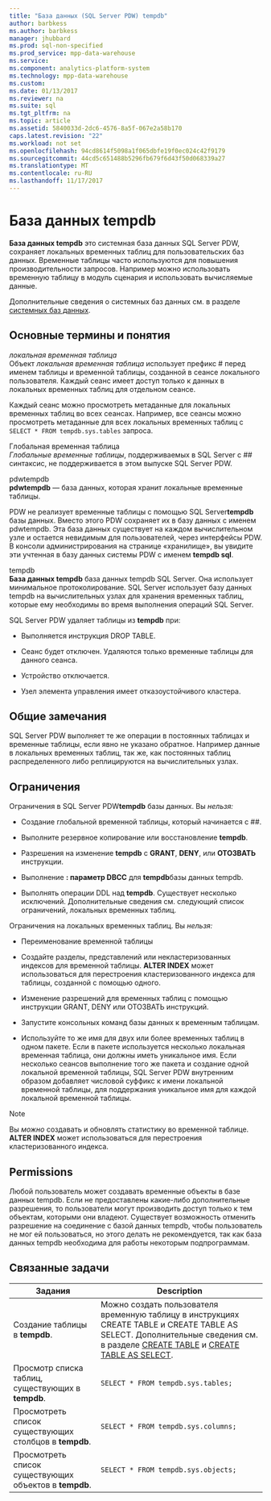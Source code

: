 ```yaml
---
title: "База данных (SQL Server PDW) tempdb"
author: barbkess
ms.author: barbkess
manager: jhubbard
ms.prod: sql-non-specified
ms.prod_service: mpp-data-warehouse
ms.service: 
ms.component: analytics-platform-system
ms.technology: mpp-data-warehouse
ms.custom: 
ms.date: 01/13/2017
ms.reviewer: na
ms.suite: sql
ms.tgt_pltfrm: na
ms.topic: article
ms.assetid: 5840033d-2dc6-4576-8a5f-067e2a58b170
caps.latest.revision: "22"
ms.workload: not set
ms.openlocfilehash: 94cd8614f5098a1f065dbfe19f0ec024c42f9179
ms.sourcegitcommit: 44cd5c651488b5296fb679f6d43f50d068339a27
ms.translationtype: MT
ms.contentlocale: ru-RU
ms.lasthandoff: 11/17/2017
---
```

# <a name="tempdb-database"></a>База данных tempdb
**База данных tempdb** это системная база данных SQL Server PDW, сохраняет локальных временных таблиц для пользовательских баз данных. Временные таблицы часто используются для повышения производительности запросов. Например можно использовать временную таблицу в модуль сценария и использовать вычисляемые данные.  
  
Дополнительные сведения о системных баз данных см. в разделе [системных баз данных](system-databases.md).  
  
## <a name="Basics"></a>Основные термины и понятия  
*локальная временная таблица*  
Объект *локальная временная таблица* использует префикс # перед именем таблицы и временной таблицы, созданной в сеансе локального пользователя. Каждый сеанс имеет доступ только к данных в локальных временных таблиц для отдельном сеансе.  
  
Каждый сеанс можно просмотреть метаданные для локальных временных таблиц во всех сеансах. Например, все сеансы можно просмотреть метаданные для всех локальных временных таблиц с `SELECT * FROM tempdb.sys.tables` запроса.  
  
Глобальная временная таблица  
*Глобальные временные таблицы*, поддерживаемых в SQL Server с ## синтаксис, не поддерживается в этом выпуске SQL Server PDW.  
  
pdwtempdb  
**pdwtempdb** — база данных, которая хранит локальные временные таблицы.  
  
PDW не реализует временные таблицы с помощью SQL Server**tempdb** базы данных. Вместо этого PDW сохраняет их в базу данных с именем pdwtempdb. Эта база данных существует на каждом вычислительном узле и остается невидимым для пользователей, через интерфейсы PDW. В консоли администрирования на странице «хранилище», вы увидите эти учтенная в базу данных системы PDW с именем **tempdb sql**.  
  
tempdb  
**База данных tempdb** база данных tempdb SQL Server. Она использует минимальное протоколирование. SQL Server использует базу данных tempdb на вычислительных узлах для хранения временных таблиц, которые ему необходимы во время выполнения операций SQL Server.  
  
SQL Server PDW удаляет таблицы из **tempdb** при:  
  
-   Выполняется инструкция DROP TABLE.  
  
-   Сеанс будет отключен. Удаляются только временные таблицы для данного сеанса.  
  
-   Устройство отключается.  
  
-   Узел элемента управления имеет отказоустойчивого кластера.  
  
## <a name="general-remarks"></a>Общие замечания  
SQL Server PDW выполняет те же операции в постоянных таблицах и временные таблицы, если явно не указано обратное. Например данные в локальных временных таблиц, так же, как постоянных таблиц распределенного либо реплицируются на вычислительных узлах.  
  
## <a name="LimitationsRestrictions"></a>Ограничения  
Ограничения в SQL Server PDW**tempdb** базы данных. Вы *нельзя:*  
  
-   Создание глобальной временной таблицы, который начинается с ##.  
  
-   Выполните резервное копирование или восстановление **tempdb**.  
  
-   Разрешения на изменение **tempdb** с **GRANT**, **DENY**, или **ОТОЗВАТЬ** инструкции.  
  
-   Выполнение **: параметр DBCC** для **tempdb**базы данных tempdb.  
  
-   Выполнять операции DDL над **tempdb**. Существует несколько исключений. Дополнительные сведения см. следующий список ограничений, локальных временных таблиц.  
  
Ограничения на локальных временных таблиц. Вы *нельзя:*  
  
-   Переименование временной таблицы  
  
-   Создайте разделы, представлений или некластеризованных индексов для временной таблицы. **ALTER INDEX** может использоваться для перестроения кластеризованного индекса для таблицы, созданной с помощью одного.  
  
-   Изменение разрешений для временных таблиц с помощью инструкции GRANT, DENY или ОТОЗВАТЬ инструкций.  
  
-   Запустите консольных команд базы данных к временным таблицам.  
  
-   Используйте то же имя для двух или более временных таблиц в одном пакете. Если в пакете используется несколько локальная временная таблица, они должны иметь уникальное имя. Если несколько сеансов выполнение того же пакета и создание одной локальной временной таблицы, SQL Server PDW внутренним образом добавляет числовой суффикс к имени локальной временной таблицы, для поддержания уникальное имя для каждой локальной временной таблицы.  
  
> [!NOTE]  
> Вы *можно* создавать и обновлять статистику во временной таблице. **ALTER INDEX** может использоваться для перестроения кластеризованного индекса.  
  
## <a name="permissions"></a>Permissions  
Любой пользователь может создавать временные объекты в базе данных tempdb. Если не предоставлены какие-либо дополнительные разрешения, то пользователи могут производить доступ только к тем объектам, которыми они владеют. Существует возможность отменить разрешение на соединение с базой данных tempdb, чтобы пользователь не мог ей пользоваться, но этого делать не рекомендуется, так как база данных tempdb необходима для работы некоторым подпрограммам.  
  
## <a name="RelatedTasks"></a>Связанные задачи  
  
|Задания|Description|  
|---------|---------------|  
|Создание таблицы в **tempdb**.|Можно создать пользователя временную таблицу в инструкциях CREATE TABLE и CREATE TABLE AS SELECT. Дополнительные сведения см. в разделе [CREATE TABLE](../t-sql/statements/create-table-azure-sql-data-warehouse.md) и [CREATE TABLE AS SELECT](../t-sql/statements/create-table-as-select-azure-sql-data-warehouse.md).|  
|Просмотр списка таблиц, существующих в **tempdb**.|`SELECT * FROM tempdb.sys.tables;`|  
|Просмотреть список существующих столбцов в **tempdb**.|`SELECT * FROM tempdb.sys.columns;`|  
|Просмотреть список существующих объектов в **tempdb**.|`SELECT * FROM tempdb.sys.objects;`|  
  
<!-- MISSING LINKS 
## See Also  
[Common Metadata Query Examples &#40;SQL Server PDW&#41;](../sqlpdw/common-metadata-query-examples-sql-server-pdw.md)  
-->
  
